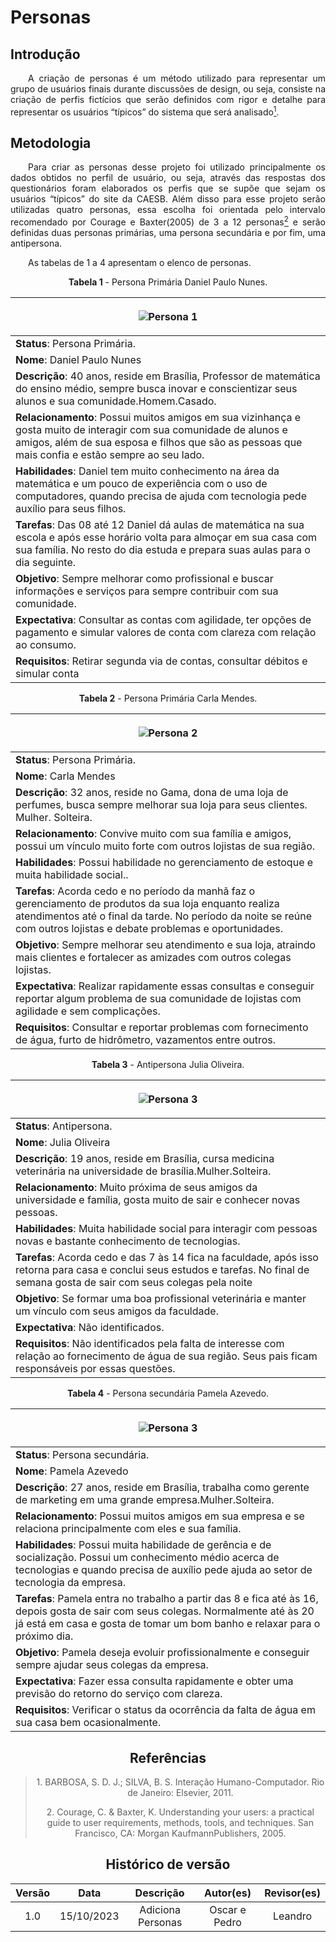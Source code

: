 # Personas

## Introdução

<p align="justify">&emsp;&emsp;A criação de personas é um método utilizado para representar um grupo de usuários finais durante discussões de design, ou seja, consiste na criação de perfis fictícios que serão definidos com rigor e detalhe para representar os usuários “típicos” do sistema que será analisado<a href="#1"><sup>1</sup></a>.</p>

## Metodologia 

<p align="justify">&emsp;&emsp;Para criar as personas desse projeto foi utilizado principalmente os dados obtidos no perfil de usuário, ou seja, através das respostas dos questionários foram elaborados os perfis que se supõe que sejam os usuários “típicos” do site da CAESB. Além disso para esse projeto serão utilizadas quatro personas, essa escolha foi orientada pelo intervalo recomendado por Courage e Baxter(2005) de 3 a 12 personas<a href="#2"><sup>2</sup></a> e serão definidas duas personas primárias, uma persona secundária e por fim, uma antipersona.
</p>

<p align="justify">&emsp;&emsp;As tabelas de 1 a 4 apresentam o elenco de personas.
</p>

<center>

<b>Tabela 1</b> - <a id="anchor_PRH" style="visibility: hidden"></a>Persona Primária Daniel Paulo Nunes.

|</p><figure markdown>![Persona 1](../assets/personas/image1.jpg)                           |
| -------------------------------------------------------------------------------------------------------------------------------------------------------------------------------------------------------------------------------------------------------------------------------------------------------------------------------------------------------------------------------------------------------------------- |
| **Status**: Persona Primária.|
| **Nome**: Daniel Paulo Nunes|   
| **Descrição**: 40 anos, reside em Brasília, Professor de matemática do ensino médio, sempre busca inovar e conscientizar seus alunos e sua comunidade.Homem.Casado.|                 
| **Relacionamento**: Possui muitos amigos em sua vizinhança e gosta muito de interagir com sua comunidade de alunos e amigos, além de sua esposa e filhos que são as pessoas que mais confia e estão sempre ao seu lado.|
| **Habilidades**: Daniel tem muito conhecimento na área da matemática e um pouco de experiência com o uso de computadores, quando precisa de ajuda com tecnologia pede auxílio para seus filhos.|
| **Tarefas**: Das 08 até 12 Daniel dá aulas de matemática na sua escola e após esse horário volta para almoçar em sua casa com sua família. No resto do dia estuda e prepara suas aulas para o dia seguinte. |
| **Objetivo**: Sempre melhorar como profissional e buscar informações e serviços para sempre contribuir com sua comunidade.|
| **Expectativa**: Consultar as contas com agilidade, ter opções de pagamento e simular valores de conta com clareza com relação ao consumo. |
| **Requisitos**: Retirar segunda via de contas, consultar débitos e simular conta |


<b>Tabela 2</b> - <a id="anchor_PRH" style="visibility: hidden"></a>Persona Primária Carla Mendes.

|</p><figure markdown>![Persona 2](../assets/personas/image2.jpg)                           |
| -------------------------------------------------------------------------------------------------------------------------------------------------------------------------------------------------------------------------------------------------------------------------------------------------------------------------------------------------------------------------------------------------------------------- |
| **Status**: Persona Primária.|
| **Nome**: Carla Mendes|   
| **Descrição**: 32 anos, reside no Gama, dona de uma loja de perfumes, busca sempre melhorar sua loja para seus clientes. Mulher. Solteira.|                 
| **Relacionamento**: Convive muito com sua família e amigos, possui um vínculo muito forte com outros lojistas de sua região.|
| **Habilidades**: Possui habilidade no gerenciamento de estoque e muita habilidade social..|
| **Tarefas**: Acorda cedo e no período da manhã faz o gerenciamento de produtos da sua loja enquanto realiza atendimentos até o final da tarde. No período da noite se reúne com outros lojistas e debate problemas e oportunidades.|
| **Objetivo**: Sempre melhorar seu atendimento e sua loja, atraindo mais clientes e fortalecer as amizades com outros colegas lojistas.|
| **Expectativa**: Realizar rapidamente essas consultas e conseguir reportar algum problema de sua comunidade de lojistas com agilidade e sem complicações.|
| **Requisitos**: Consultar e reportar problemas com fornecimento de água, furto de hidrômetro, vazamentos entre outros. |




<b>Tabela 3</b> - <a id="anchor_PRH" style="visibility: hidden"></a>Antipersona Julia Oliveira.

|</p><figure markdown>![Persona 3](../assets/personas/image4.jpg)                           |
| -------------------------------------------------------------------------------------------------------------------------------------------------------------------------------------------------------------------------------------------------------------------------------------------------------------------------------------------------------------------------------------------------------------------- |
| **Status**: Antipersona.|
| **Nome**: Julia Oliveira|   
| **Descrição**: 19 anos, reside em Brasília, cursa medicina veterinária na universidade de brasília.Mulher.Solteira.|                 
| **Relacionamento**: Muito próxima de seus amigos da universidade e família, gosta muito de sair e conhecer novas pessoas.|
| **Habilidades**: Muita habilidade social para interagir com pessoas novas e bastante conhecimento de tecnologias.|
| **Tarefas**: Acorda cedo e das 7 às 14 fica na faculdade, após isso retorna para casa e conclui seus estudos e tarefas. No final de semana gosta de sair com seus colegas pela noite|
| **Objetivo**: Se formar uma boa profissional veterinária e manter um vínculo com seus amigos da faculdade.|
| **Expectativa**: Não identificados. |
| **Requisitos**: Não identificados pela falta de interesse com relação ao fornecimento de água de sua região. Seus pais ficam responsáveis por essas questões.|


<b>Tabela 4</b> - <a id="anchor_PRH" style="visibility: hidden"></a>Persona secundária Pamela Azevedo.

|</p><figure markdown>![Persona 3](../assets/personas/image3.png)                           |
| -------------------------------------------------------------------------------------------------------------------------------------------------------------------------------------------------------------------------------------------------------------------------------------------------------------------------------------------------------------------------------------------------------------------- |
| **Status**: Persona secundária.|
| **Nome**: Pamela Azevedo|   
| **Descrição**: 27 anos, reside em Brasília, trabalha como gerente de marketing em uma grande empresa.Mulher.Solteira.|                 
| **Relacionamento**: Possui muitos amigos em sua empresa e se relaciona principalmente com eles e sua família.|
| **Habilidades**: Possui muita habilidade de gerência e de socialização. Possui um conhecimento médio acerca de tecnologias e quando precisa de auxílio pede ajuda ao setor de tecnologia da empresa.|
| **Tarefas**: Pamela entra no trabalho a partir das 8 e fica até às 16, depois gosta de sair com seus colegas. Normalmente até às 20 já está em casa e gosta de tomar um bom banho e relaxar para o próximo dia.|
| **Objetivo**: Pamela deseja evoluir profissionalmente e conseguir sempre ajudar seus colegas da empresa.|
| **Expectativa**: Fazer essa consulta rapidamente e obter uma previsão do retorno do serviço com clareza. |
| **Requisitos**: Verificar o status da ocorrência da falta de água em sua casa bem ocasionalmente.|




## Referências

> <p id="1"> 1. BARBOSA, S. D. J.; SILVA, B. S. Interação Humano-Computador. Rio de Janeiro: Elsevier, 2011.</p>
><p id="2"> 2.  Courage, C. & Baxter, K. Understanding your users: a practical guide to user requirements, methods, tools, and techniques. San Francisco, CA: Morgan KaufmannPublishers, 2005.</p>

## Histórico de versão
<center>

| Versão |    Data    |      Descrição       |  Autor(es) | Revisor(es) |
| :----: | :--------: | :------------------: | :-----: | :-----: |
|  1.0   | 15/10/2023 | Adiciona Personas | Oscar e Pedro | Leandro |

</center>